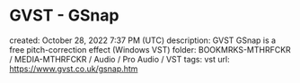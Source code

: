# GVST - GSnap

created: October 28, 2022 7:37 PM (UTC)
description: GVST GSnap is a free pitch-correction effect (Windows VST)
folder: BOOKMRKS-MTHRFCKR / MEDIA-MTHRFCKR / Audio / Pro Audio / VST
tags: vst
url: https://www.gvst.co.uk/gsnap.htm